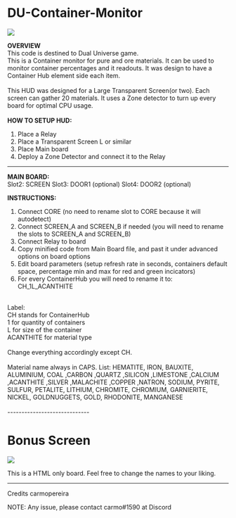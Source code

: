 # DU-Container-Monitor

<img src="https://github.com/carmopereira/DU-Container-Monitor/blob/main/main_screen.jpg" />

<b>OVERVIEW</b><br>
This code is destined to Dual Universe game.<br>
This is a Container monitor for pure and ore materials. It can be used to monitor container percentages and it readouts. It was design to have a Container Hub element side each item.<br>
<br>
This HUD was designed for a Large Transparent Screen(or two). Each screen can gather 20 materials. It uses a Zone detector to turn up every board for optimal CPU usage.<br>
<br>
<b>HOW TO SETUP HUD:</b>
1. Place a Relay
2. Place a Transparent Screen L or similar
3. Place Main board
4. Deploy a Zone Detector and connect it to the Relay

-----------------------------

<b>MAIN BOARD:</b><br>
Slot2: SCREEN
Slot3: DOOR1 (optional)
Slot4: DOOR2 (optional)

<b>INSTRUCTIONS:</b>
1. Connect CORE (no need to rename slot to CORE because it will autodetect)
1. Connect SCREEN_A and SCREEN_B if needed (you will need to rename the slots to SCREEN_A and SCREEN_B)
3. Connect Relay to board
4. Copy minified code from Main Board file, and past it under advanced options on board options
5. Edit board parameters (setup refresh rate in seconds, containers default space, percentage min and max for red and green incicators)
6. For every ContainerHub you will need to rename it to: CH_1L_ACANTHITE
<br>
Label:<br>
CH stands for ContainerHub<br>
1 for quantity of containers<br>
L for size of the container<br>
ACANTHITE for material type<br>
<br>
Change everything accordingly except CH.<br>
<br>
Material name always in CAPS. List: HEMATITE, IRON, BAUXITE, ALUMINIUM, COAL ,CARBON ,QUARTZ ,SILICON ,LIMESTONE ,CALCIUM ,ACANTHITE ,SILVER ,MALACHITE ,COPPER ,NATRON, SODIUM, PYRITE, SULFUR, PETALITE, LITHIUM, CHROMITE, CHROMIUM, GARNIERITE, NICKEL, GOLDNUGGETS, GOLD, RHODONITE, MANGANESE<br>
<br>
-----------------------------

<h1>Bonus Screen</h1>

<img src="https://github.com/carmopereira/DU-Container-Monitor/blob/main/bonus_screen.png" />

This is a HTML only board. Feel free to change the names to your liking.


-----------------------------

Credits
carmopereira

NOTE: Any issue, please contact carmo#1590 at Discord
